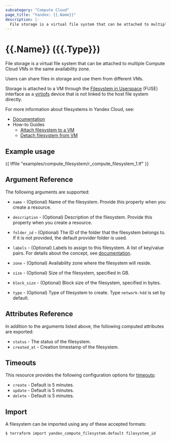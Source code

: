 ```yaml
---
subcategory: "Compute Cloud"
page_title: "Yandex: {{.Name}}"
description: |-
  File storage is a virtual file system that can be attached to multiple Compute Cloud VMs in the same availability zone.
---
```


# {{.Name}} ({{.Type}})

File storage is a virtual file system that can be attached to multiple Compute Cloud VMs in the same availability zone.

Users can share files in storage and use them from different VMs.

Storage is attached to a VM through the [Filesystem in Userspace](https://en.wikipedia.org/wiki/Filesystem_in_Userspace) (FUSE) interface as a [virtiofs](https://www.kernel.org/doc/html/latest/filesystems/virtiofs.html) device that is not linked to the host file system directly.

For more information about filesystems in Yandex Cloud, see:

* [Documentation](https://cloud.yandex.com/docs/compute/concepts/filesystem)
* How-to Guides
  * [Attach filesystem to a VM](https://yandex.cloud/docs/compute/operations/filesystem/attach-to-vm)
  * [Detach filesystem from VM](https://yandex.cloud/docs/compute/operations/filesystem/detach-from-vm)

## Example usage

{{ tffile "examples/compute_filesystem/r_compute_filesystem_1.tf" }}

## Argument Reference

The following arguments are supported:

* `name` - (Optional) Name of the filesystem. Provide this property when you create a resource.

* `description` - (Optional) Description of the filesystem. Provide this property when you create a resource.

* `folder_id` - (Optional) The ID of the folder that the filesystem belongs to. If it is not provided, the default provider folder is used.

* `labels` - (Optional) Labels to assign to this filesystem. A list of key/value pairs. For details about the concept, see [documentation](https://cloud.yandex.com/docs/overview/concepts/services#labels).

* `zone` - (Optional) Availability zone where the filesystem will reside.

* `size` - (Optional) Size of the filesystem, specified in GB.

* `block_size` - (Optional) Block size of the filesystem, specified in bytes.

* `type` - (Optional) Type of filesystem to create. Type `network-hdd` is set by default.

## Attributes Reference

In addition to the arguments listed above, the following computed attributes are exported:

* `status` - The status of the filesystem.
* `created_at` - Creation timestamp of the filesystem.

## Timeouts

This resource provides the following configuration options for [timeouts](https://www.terraform.io/docs/language/resources/syntax.html#operation-timeouts):

- `create` - Default is 5 minutes.
- `update` - Default is 5 minutes.
- `delete` - Default is 5 minutes.

## Import

A filesystem can be imported using any of these accepted formats:

```
$ terraform import yandex_compute_filesystem.default filesystem_id
```
